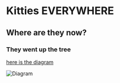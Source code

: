# Kitties EVERYWHERE

## Where are they now?

### They went up the tree

[here is the diagram](https://github.com/glensouza/cdcr-workshop-23-09/blob/main/kittiesEverywhere.md)

![Diagram](https://th.bing.com/th/id/R.16e21f9cde89c7ba82a360a214ef51c1?rik=76L%2bf%2fKX5KCvbg&riu=http%3a%2f%2falbertrutherford.com%2fimg%2fdiagrams1%2fdiagram_9.png&ehk=%2fVGsLchfzFtvN8JkBzw1KNwrq0oChEdj4O7TGVu3Gus%3d&risl=&pid=ImgRaw&r=0)
